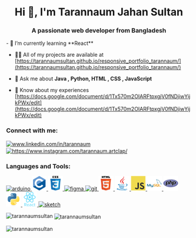 <h1 align="center">Hi 👋, I'm Tarannaum Jahan Sultan</h1>
<h3 align="center">A passionate web developer from Bangladesh</h3>
- 🌱 I’m currently learning **React**

- 👨‍💻 All of my projects are available at [https://tarannaumsultan.github.io/responsive_portfolio_tarannaum/](https://tarannaumsultan.github.io/responsive_portfolio_tarannaum/)

- 💬 Ask me about **Java , Python, HTML , CSS , JavaScript**

- 📄 Know about my experiences [https://docs.google.com/document/d/1Tx570m2OIARFtpxgjV0fNDjiwYijkPWx/edit](https://docs.google.com/document/d/1Tx570m2OIARFtpxgjV0fNDjiwYijkPWx/edit)

<h3 align="left">Connect with me:</h3>
<p align="left">
<a href="https://linkedin.com/in/www.linkedin.com/in/tarannaum" target="blank"><img align="center" src="https://raw.githubusercontent.com/rahuldkjain/github-profile-readme-generator/master/src/images/icons/Social/linked-in-alt.svg" alt="www.linkedin.com/in/tarannaum" height="30" width="40" /></a>
<a href="https://instagram.com/https://www.instagram.com/tarannaum.artclap/" target="blank"><img align="center" src="https://raw.githubusercontent.com/rahuldkjain/github-profile-readme-generator/master/src/images/icons/Social/instagram.svg" alt="https://www.instagram.com/tarannaum.artclap/" height="30" width="40" /></a>
</p>

<h3 align="left">Languages and Tools:</h3>
<p align="left"> <a href="https://www.arduino.cc/" target="_blank" rel="noreferrer"> <img src="https://cdn.worldvectorlogo.com/logos/arduino-1.svg" alt="arduino" width="40" height="40"/> </a> <a href="https://www.cprogramming.com/" target="_blank" rel="noreferrer"> <img src="https://raw.githubusercontent.com/devicons/devicon/master/icons/c/c-original.svg" alt="c" width="40" height="40"/> </a> <a href="https://www.w3schools.com/css/" target="_blank" rel="noreferrer"> <img src="https://raw.githubusercontent.com/devicons/devicon/master/icons/css3/css3-original-wordmark.svg" alt="css3" width="40" height="40"/> </a> <a href="https://www.figma.com/" target="_blank" rel="noreferrer"> <img src="https://www.vectorlogo.zone/logos/figma/figma-icon.svg" alt="figma" width="40" height="40"/> </a> <a href="https://git-scm.com/" target="_blank" rel="noreferrer"> <img src="https://www.vectorlogo.zone/logos/git-scm/git-scm-icon.svg" alt="git" width="40" height="40"/> </a> <a href="https://www.w3.org/html/" target="_blank" rel="noreferrer"> <img src="https://raw.githubusercontent.com/devicons/devicon/master/icons/html5/html5-original-wordmark.svg" alt="html5" width="40" height="40"/> </a> <a href="https://www.java.com" target="_blank" rel="noreferrer"> <img src="https://raw.githubusercontent.com/devicons/devicon/master/icons/java/java-original.svg" alt="java" width="40" height="40"/> </a> <a href="https://developer.mozilla.org/en-US/docs/Web/JavaScript" target="_blank" rel="noreferrer"> <img src="https://raw.githubusercontent.com/devicons/devicon/master/icons/javascript/javascript-original.svg" alt="javascript" width="40" height="40"/> </a> <a href="https://www.mysql.com/" target="_blank" rel="noreferrer"> <img src="https://raw.githubusercontent.com/devicons/devicon/master/icons/mysql/mysql-original-wordmark.svg" alt="mysql" width="40" height="40"/> </a> <a href="https://www.php.net" target="_blank" rel="noreferrer"> <img src="https://raw.githubusercontent.com/devicons/devicon/master/icons/php/php-original.svg" alt="php" width="40" height="40"/> </a> <a href="https://www.python.org" target="_blank" rel="noreferrer"> <img src="https://raw.githubusercontent.com/devicons/devicon/master/icons/python/python-original.svg" alt="python" width="40" height="40"/> </a> <a href="https://reactjs.org/" target="_blank" rel="noreferrer"> <img src="https://raw.githubusercontent.com/devicons/devicon/master/icons/react/react-original-wordmark.svg" alt="react" width="40" height="40"/> </a> <a href="https://www.sketch.com/" target="_blank" rel="noreferrer"> <img src="https://www.vectorlogo.zone/logos/sketchapp/sketchapp-icon.svg" alt="sketch" width="40" height="40"/> </a> </p>

<p><img align="left" src="https://github-readme-stats.vercel.app/api/top-langs?username=tarannaumsultan&show_icons=true&locale=en&layout=compact" alt="tarannaumsultan" /></p>

<p>&nbsp;<img align="center" src="https://github-readme-stats.vercel.app/api?username=tarannaumsultan&show_icons=true&locale=en" alt="tarannaumsultan" /></p>

<p><img align="center" src="https://github-readme-streak-stats.herokuapp.com/?user=tarannaumsultan&" alt="tarannaumsultan" /></p>
